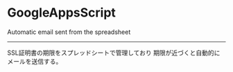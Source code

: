 # GoogleAppsScript
Automatic email sent from the spreadsheet

-------------------------------------------------
SSL証明書の期限をスプレッドシートで管理しており
期限が近づくと自動的にメールを送信する。

